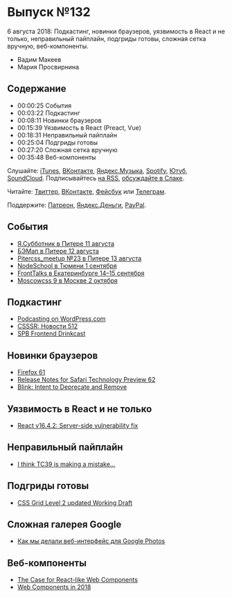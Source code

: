 # Выпуск №132

6 августа 2018: Подкастинг, новинки браузеров, уязвимость в React и не только, неправильный пайплайн, подгриды готовы, сложная сетка вручную, веб-компоненты.

- Вадим Макеев
- Мария Просвирнина

## Содержание

- 00:00:25 События
- 00:03:22 Подкастинг
- 00:08:11 Новинки браузеров
- 00:15:39 Уязвимость в React (Preact, Vue)
- 00:18:31 Неправильный пайплайн
- 00:25:04 Подгриды готовы
- 00:27:20 Сложная сетка вручную
- 00:35:48 Веб-компоненты

Слушайте: [iTunes](https://itunes.apple.com/podcast/id1080500016), [ВКонтакте](https://vk.com/podcasts-32017543), [Яндекс.Музыка](https://music.yandex.ru/album/6245956), [Spotify](https://open.spotify.com/show/3rzAcADjpBpXt73L0epTjV), [Ютуб](https://www.youtube.com/playlist?list=PLMBnwIwFEFHcwuevhsNXkFTcadeX5R1Go), [SoundCloud](https://soundcloud.com/web-standards). Подписывайтесь [на RSS](https://web-standards.ru/podcast/feed/), [обсуждайте в Слаке](http://slack.web-standards.ru/).

Читайте: [Твиттер](https://twitter.com/webstandards_ru), [ВКонтакте](https://vk.com/webstandards_ru), [Фейсбук](https://www.facebook.com/webstandardsru) или [Телеграм](https://t.me/webstandards_ru).

Поддержите: [Патреон](https://www.patreon.com/webstandards_ru), [Яндекс.Деньги](https://money.yandex.ru/to/41001119329753), [PayPal](https://www.paypal.me/pepelsbey).

## События

- [Я.Субботник в Питере 11 августа](https://events.yandex.ru/events/yasubbotnik/11-aug-2018/)
- [БЭМап в Питере 12 августа](https://events.yandex.ru/events/bemup/12-aug-2018/)
- [Pitercss_meetup №23 в Питере 13 августа](https://medium.com/p/a69ff41683a4)
- [NodeSchool в Тюмени 1 сентября](https://vk.com/nodeschooltmn)
- [FrontTalks в Екатеринбурге 14–15 сентября](https://events.yandex.ru/events/fronttalks/2018/)
- [Moscowcss 9 в Москве 2 октября](https://moscowcss.timepad.ru/)

## Подкастинг

- [Podcasting on WordPress.com](https://en.blog.wordpress.com/2018/07/26/podcasting-on-wordpress-com/)
- [CSSSR: Новости 512](https://itunes.apple.com/ru/podcast/id1370045815)
- [SPB Frontend Drinkcast](https://spb-frontend.ru/podcast)

## Новинки браузеров

- [Firefox 61](http://tanalin.com/blog/2018/08/firefox-61/)
- [Release Notes for Safari Technology Preview 62](https://webkit.org/blog/8384/release-notes-for-safari-technology-preview-62/)
- [Blink: Intent to Deprecate and Remove](https://groups.google.com/a/chromium.org/d/msg/blink-dev/h-JwMiPUnuU/sl79aLoLBQAJ)

## Уязвимость в React и не только

- [React v16.4.2: Server-side vulnerability fix](https://reactjs.org/blog/2018/08/01/react-v-16-4-2.html)

## Неправильный пайплайн

- [I think TC39 is making a mistake…](https://twitter.com/jaffathecake/status/1024289220544876544)

## Подгриды готовы

- [CSS Grid Level 2 updated Working Draft](https://www.w3.org/blog/CSS/2018/08/04/subgrid-spec-completed/)

## Сложная галерея Google

- [Как мы делали веб-интерфейс для Google Photos](http://css-live.ru/articles/kak-my-delali-veb-interfejs-dlya-google-photos-zaglyadyvaem-pod-kapot.html)

## Веб-компоненты

- [The Case for React-like Web Components](https://medium.com/p/63887335fe41)
- [Web Components in 2018](https://www.sitepen.com/blog/2018/07/06/web-components-in-2018/)
